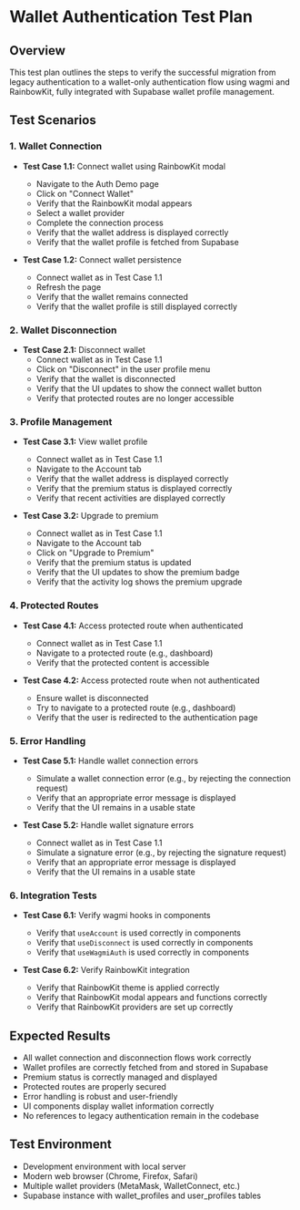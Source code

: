 # Wallet Authentication Test Plan

## Overview
This test plan outlines the steps to verify the successful migration from legacy authentication to a wallet-only authentication flow using wagmi and RainbowKit, fully integrated with Supabase wallet profile management.

## Test Scenarios

### 1. Wallet Connection
- **Test Case 1.1:** Connect wallet using RainbowKit modal
  - Navigate to the Auth Demo page
  - Click on "Connect Wallet"
  - Verify that the RainbowKit modal appears
  - Select a wallet provider
  - Complete the connection process
  - Verify that the wallet address is displayed correctly
  - Verify that the wallet profile is fetched from Supabase

- **Test Case 1.2:** Connect wallet persistence
  - Connect wallet as in Test Case 1.1
  - Refresh the page
  - Verify that the wallet remains connected
  - Verify that the wallet profile is still displayed correctly

### 2. Wallet Disconnection
- **Test Case 2.1:** Disconnect wallet
  - Connect wallet as in Test Case 1.1
  - Click on "Disconnect" in the user profile menu
  - Verify that the wallet is disconnected
  - Verify that the UI updates to show the connect wallet button
  - Verify that protected routes are no longer accessible

### 3. Profile Management
- **Test Case 3.1:** View wallet profile
  - Connect wallet as in Test Case 1.1
  - Navigate to the Account tab
  - Verify that the wallet address is displayed correctly
  - Verify that the premium status is displayed correctly
  - Verify that recent activities are displayed correctly

- **Test Case 3.2:** Upgrade to premium
  - Connect wallet as in Test Case 1.1
  - Navigate to the Account tab
  - Click on "Upgrade to Premium"
  - Verify that the premium status is updated
  - Verify that the UI updates to show the premium badge
  - Verify that the activity log shows the premium upgrade

### 4. Protected Routes
- **Test Case 4.1:** Access protected route when authenticated
  - Connect wallet as in Test Case 1.1
  - Navigate to a protected route (e.g., dashboard)
  - Verify that the protected content is accessible

- **Test Case 4.2:** Access protected route when not authenticated
  - Ensure wallet is disconnected
  - Try to navigate to a protected route (e.g., dashboard)
  - Verify that the user is redirected to the authentication page

### 5. Error Handling
- **Test Case 5.1:** Handle wallet connection errors
  - Simulate a wallet connection error (e.g., by rejecting the connection request)
  - Verify that an appropriate error message is displayed
  - Verify that the UI remains in a usable state

- **Test Case 5.2:** Handle wallet signature errors
  - Connect wallet as in Test Case 1.1
  - Simulate a signature error (e.g., by rejecting the signature request)
  - Verify that an appropriate error message is displayed
  - Verify that the UI remains in a usable state

### 6. Integration Tests
- **Test Case 6.1:** Verify wagmi hooks in components
  - Verify that `useAccount` is used correctly in components
  - Verify that `useDisconnect` is used correctly in components
  - Verify that `useWagmiAuth` is used correctly in components

- **Test Case 6.2:** Verify RainbowKit integration
  - Verify that RainbowKit theme is applied correctly
  - Verify that RainbowKit modal appears and functions correctly
  - Verify that RainbowKit providers are set up correctly

## Expected Results
- All wallet connection and disconnection flows work correctly
- Wallet profiles are correctly fetched from and stored in Supabase
- Premium status is correctly managed and displayed
- Protected routes are properly secured
- Error handling is robust and user-friendly
- UI components display wallet information correctly
- No references to legacy authentication remain in the codebase

## Test Environment
- Development environment with local server
- Modern web browser (Chrome, Firefox, Safari)
- Multiple wallet providers (MetaMask, WalletConnect, etc.)
- Supabase instance with wallet_profiles and user_profiles tables
